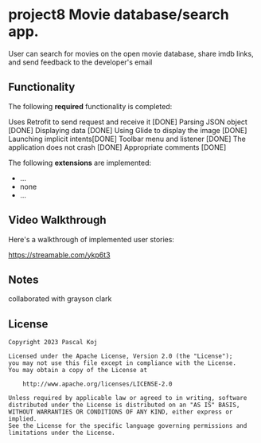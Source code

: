 # project8 Movie database/search app.

User can search for movies on the open movie database, share imdb links, and send feedback to the developer's email

## Functionality

The following **required** functionality is completed:

Uses Retrofit to send request and receive it [DONE]
Parsing JSON object [DONE]
Displaying data [DONE]
Using Glide to display the image [DONE]
Launching implicit intents[DONE]
Toolbar menu and listener [DONE]
The application does not crash [DONE]
Appropriate comments [DONE]

The following **extensions** are implemented:

* ...
* none
* ...

## Video Walkthrough

Here's a walkthrough of implemented user stories:

https://streamable.com/ykp6t3

## Notes

collaborated with grayson clark

## License

    Copyright 2023 Pascal Koj

    Licensed under the Apache License, Version 2.0 (the "License");
    you may not use this file except in compliance with the License.
    You may obtain a copy of the License at

        http://www.apache.org/licenses/LICENSE-2.0

    Unless required by applicable law or agreed to in writing, software
    distributed under the License is distributed on an "AS IS" BASIS,
    WITHOUT WARRANTIES OR CONDITIONS OF ANY KIND, either express or implied.
    See the License for the specific language governing permissions and
    limitations under the License.
